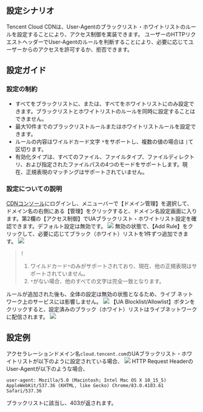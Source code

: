 ## 設定シナリオ

Tencent Cloud CDNは、User-Agentのブラックリスト・ホワイトリストのルールを設定することにより、アクセス制御を実装できます。
ユーザーのHTTPリクエストヘッダーでUser-Agentのルールを判断することにより、必要に応じてユーザーからのアクセスを許可するか、拒否できます。

## 設定ガイド

### 設定の制約

- すべてをブラックリストに、または、すべてをホワイトリストにのみ設定できます。ブラックリストとホワイトリストのルールを同時に設定することはできません。
- 最大10件までのブラックリストルールまたはホワイトリストルールを設定できます。
- ルールの内容はワイルドカード文字 `*`をサポートし、複数の値の場合は `|`て区切ります。
- 有効化タイプは、すべてのファイル、ファイルタイプ、ファイルディレクトリ、および指定されたファイルパスの4つのモードをサポートします。現在、正規表現のマッチングはサポートされていません。

### 設定についての説明

[CDNコンソール](https://console.cloud.tencent.com/cdn)にログインし、メニューバーで【ドメイン管理】を選択して、ドメイン名の右側にある【管理】をクリックすると、ドメイン名設定画面に入ります。第2欄の【アクセス制御】でUAブラックリスト・ホワイトリスト設定を確認できます。デフォルト設定は無効です。
![](https://main.qcloudimg.com/raw/07914bd30b3d422fb4bddf3a323d92f2.png)
無効の状態で、【Add Rule】をクリックして、必要に応じてブラック（ホワイト）リストを1件ずつ追加できます。
![](https://main.qcloudimg.com/raw/66d3fc72f575efaa4ae42382d8fde179.png)

>!
>1. ワイルドカード`*`のみがサポートされており、現在、他の正規表現はサポートされていません。
>2. `*`がない場合、他のすべての文字は完全一致となります。
 
ルールが追加された後も、全体の設定は無効の状態となるため、ライブ ネットワーク上のサービスには影響しません。
![](https://main.qcloudimg.com/raw/679129885ec36329178e87af671d6743.png)
【UA Blocklist/Allowlist】ボタンをクリックすると、設定済みのブラック（ホワイト）リストはライブネットワークに配信されます。
![](https://main.qcloudimg.com/raw/fd85de8e702b24e7d2eaaf8b34667c95.png)

## 設定例

アクセラレーションドメイン名`cloud.tencent.com`のUAブラックリスト・ホワイトリストが以下のように設定されている場合、
![](https://main.qcloudimg.com/raw/c7e06060bc627aab2e4939b53460951d.png)
HTTP Request HeaderのUser-Agentが以下のような場合、

```
user-agent: Mozilla/5.0 (Macintosh; Intel Mac OS X 10_15_5) AppleWebKit/537.36 (KHTML, like Gecko) Chrome/83.0.4103.61 Safari/537.36
```

ブラックリストに該当し、403が返されます。

